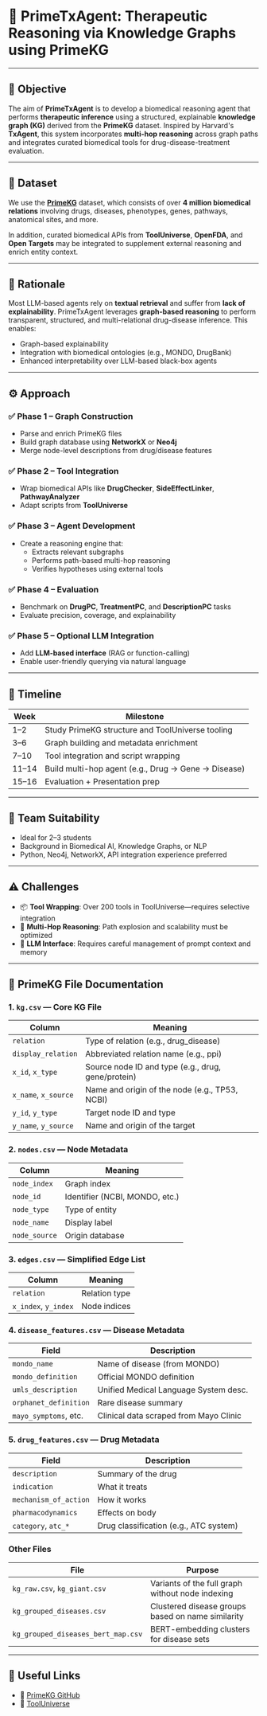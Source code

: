 
# 📘 PrimeTxAgent: Therapeutic Reasoning via Knowledge Graphs using PrimeKG

---

## 🎯 Objective

The aim of **PrimeTxAgent** is to develop a biomedical reasoning agent that performs **therapeutic inference** using a structured, explainable **knowledge graph (KG)** derived from the **PrimeKG** dataset. Inspired by Harvard's **TxAgent**, this system incorporates **multi-hop reasoning** across graph paths and integrates curated biomedical tools for drug-disease-treatment evaluation.

---

## 🧬 Dataset

We use the [**PrimeKG**](https://github.com/mims-harvard/PrimeKG) dataset, which consists of over **4 million biomedical relations** involving drugs, diseases, phenotypes, genes, pathways, anatomical sites, and more.

In addition, curated biomedical APIs from **ToolUniverse**, **OpenFDA**, and **Open Targets** may be integrated to supplement external reasoning and enrich entity context.

---

## 🤖 Rationale

Most LLM-based agents rely on **textual retrieval** and suffer from **lack of explainability**. PrimeTxAgent leverages **graph-based reasoning** to perform transparent, structured, and multi-relational drug-disease inference. This enables:

- Graph-based explainability
- Integration with biomedical ontologies (e.g., MONDO, DrugBank)
- Enhanced interpretability over LLM-based black-box agents

---

## ⚙️ Approach

### ✅ Phase 1 – Graph Construction
- Parse and enrich PrimeKG files
- Build graph database using **NetworkX** or **Neo4j**
- Merge node-level descriptions from drug/disease features

### ✅ Phase 2 – Tool Integration
- Wrap biomedical APIs like **DrugChecker**, **SideEffectLinker**, **PathwayAnalyzer**
- Adapt scripts from **ToolUniverse**

### ✅ Phase 3 – Agent Development
- Create a reasoning engine that:
  - Extracts relevant subgraphs
  - Performs path-based multi-hop reasoning
  - Verifies hypotheses using external tools

### ✅ Phase 4 – Evaluation
- Benchmark on **DrugPC**, **TreatmentPC**, and **DescriptionPC** tasks
- Evaluate precision, coverage, and explainability

### ✅ Phase 5 – Optional LLM Integration
- Add **LLM-based interface** (RAG or function-calling)
- Enable user-friendly querying via natural language

---

## 📅 Timeline

| Week  | Milestone                                           |
| ----- | --------------------------------------------------- |
| 1–2   | Study PrimeKG structure and ToolUniverse tooling    |
| 3–6   | Graph building and metadata enrichment              |
| 7–10  | Tool integration and script wrapping                |
| 11–14 | Build multi-hop agent (e.g., Drug → Gene → Disease) |
| 15–16 | Evaluation + Presentation prep                      |

---

## 👥 Team Suitability

- Ideal for 2–3 students
- Background in Biomedical AI, Knowledge Graphs, or NLP
- Python, Neo4j, NetworkX, API integration experience preferred

---

## ⚠️ Challenges

- 📦 **Tool Wrapping**: Over 200 tools in ToolUniverse—requires selective integration
- 🔁 **Multi-Hop Reasoning**: Path explosion and scalability must be optimized
- 🧠 **LLM Interface**: Requires careful management of prompt context and memory

---

## 📂 PrimeKG File Documentation

### 1. `kg.csv` — Core KG File

| Column               | Meaning                                                |
| -------------------- | ------------------------------------------------------ |
| `relation`           | Type of relation (e.g., drug_disease)                 |
| `display_relation`   | Abbreviated relation name (e.g., ppi)                  |
| `x_id`, `x_type`     | Source node ID and type (e.g., drug, gene/protein)     |
| `x_name`, `x_source` | Name and origin of the node (e.g., TP53, NCBI)         |
| `y_id`, `y_type`     | Target node ID and type                                |
| `y_name`, `y_source` | Name and origin of the target                          |

### 2. `nodes.csv` — Node Metadata

| Column        | Meaning                        |
| ------------- | ------------------------------ |
| `node_index`  | Graph index                    |
| `node_id`     | Identifier (NCBI, MONDO, etc.) |
| `node_type`   | Type of entity                 |
| `node_name`   | Display label                  |
| `node_source` | Origin database                |

### 3. `edges.csv` — Simplified Edge List

| Column               | Meaning       |
| -------------------- | ------------- |
| `relation`           | Relation type |
| `x_index`, `y_index` | Node indices  |

### 4. `disease_features.csv` — Disease Metadata

| Field                 | Description                            |
| --------------------- | -------------------------------------- |
| `mondo_name`          | Name of disease (from MONDO)           |
| `mondo_definition`    | Official MONDO definition              |
| `umls_description`    | Unified Medical Language System desc.  |
| `orphanet_definition` | Rare disease summary                   |
| `mayo_symptoms`, etc. | Clinical data scraped from Mayo Clinic |

### 5. `drug_features.csv` — Drug Metadata

| Field                 | Description                            |
| --------------------- | -------------------------------------- |
| `description`         | Summary of the drug                    |
| `indication`          | What it treats                         |
| `mechanism_of_action` | How it works                           |
| `pharmacodynamics`    | Effects on body                        |
| `category`, `atc_*`   | Drug classification (e.g., ATC system) |

### Other Files

| File                               | Purpose                                           |
| ---------------------------------- | ------------------------------------------------- |
| `kg_raw.csv`, `kg_giant.csv`       | Variants of the full graph without node indexing  |
| `kg_grouped_diseases.csv`          | Clustered disease groups based on name similarity |
| `kg_grouped_diseases_bert_map.csv` | BERT-embedding clusters for disease sets          |

---

## 🔗 Useful Links

- 📘 [PrimeKG GitHub](https://github.com/mims-harvard/PrimeKG)
- 🧪 [ToolUniverse](https://github.com/mims-harvard/ToolUniverse)
